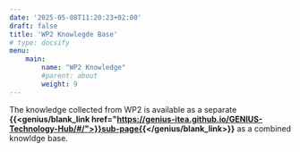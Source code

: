 ```yaml
---
date: '2025-05-08T11:20:23+02:00'
draft: false
title: 'WP2 Knowlegde Base'
# type: docsify
menu:
    main:
        name: "WP2 Knowledge"
        #parent: about
        weight: 9
---
```


The knowledge collected from WP2 is available as a separate
**{{<genius/blank_link href="https://genius-itea.github.io/GENIUS-Technology-Hub/#/">}}sub-page{{</genius/blank_link>}}**
as a combined knowldge base.
